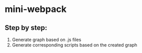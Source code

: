 # mini-webpack

## Step by step:

1. Generate graph based on .js files
2. Generate corresponding scripts based on the created graph
